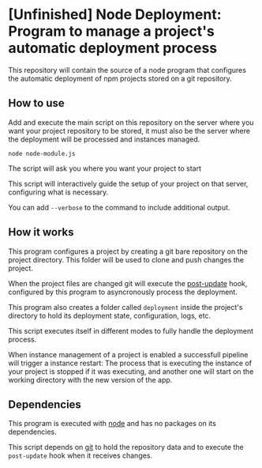 # [Unfinished] Node Deployment: Program to manage a project's automatic deployment process

This repository will contain the source of a node program that configures the automatic deployment of npm projects stored on a git repository.

## How to use

Add and execute the main script on this repository on the server where you want your project repository to be stored, it must also be the server where the deployment will be processed and instances managed.

```shell
node node-module.js
```

The script will ask you where you want your project to start

This script will interactively guide the setup of your project on that server, configuring what is necessary.

You can add `--verbose` to the command to include additional output.

## How it works

This program configures a project by creating a git bare repository on the project directory. This folder will be used to clone and push changes the project.

When the project files are changed git will execute the [post-update](https://git-scm.com/docs/githooks) hook, configured by this program to asyncronously process the deployment.

This program also creates a folder called `deployment` inside the project's directory to hold its deployment state, configuration, logs, etc.

This script executes itself in different modes to fully handle the deployment process.

When instance management of a project is enabled a successfull pipeline will trigger a instance restart: The process that is executing the instance of your project is stopped if it was executing, and another one will start on the working directory with the new version of the app.

## Dependencies

This program is executed with [node](https://nodejs.org/en) and has no packages on its dependencies.

This script depends on [git](https://git-scm.com/book/en/v2/Getting-Started-Installing-Git) to hold the repository data and to execute the `post-update` hook when it receives changes.
